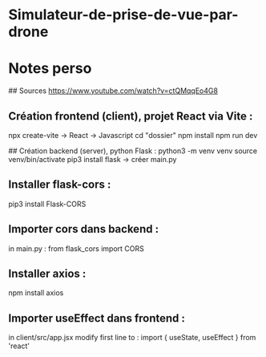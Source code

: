 # Simulateur-de-prise-de-vue-par-drone

# Notes perso

## Sources
https://www.youtube.com/watch?v=ctQMqqEo4G8

## Création frontend (client), projet React via Vite :
npx create-vite
-> React
-> Javascript
cd "dossier"
npm install
npm run dev

## Création backend (server), python Flask :
python3 -m venv venv
source venv/bin/activate
pip3 install flask
-> créer main.py

## Installer flask-cors :
pip3 install Flask-CORS

## Importer cors dans backend :
in main.py : from flask_cors import CORS

## Installer axios :
npm install axios

## Importer useEffect dans frontend : 
in client/src/app.jsx modify first line to : import { useState, useEffect } from 'react'
